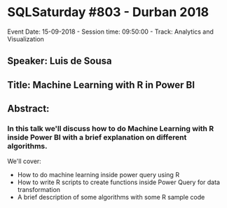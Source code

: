 # SQLSaturday #803 - Durban 2018
Event Date: 15-09-2018 - Session time: 09:50:00 - Track: Analytics and Visualization
## Speaker: Luis de Sousa
## Title: Machine Learning with R in Power BI
## Abstract:
### In this talk we'll discuss how to do Machine Learning with R inside Power BI with a brief explanation on different algorithms.

 We'll cover:
* How to do machine learning inside power query using R
* How to write R scripts to create functions inside Power Query for data transformation
* A brief description of some algorithms with some R sample code
